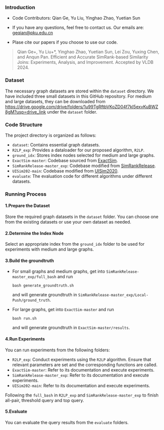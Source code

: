 ### Introduction

+ Code Contributors: Qian Ge, Yu Liu, Yinghao Zhao, Yuetian Sun

+ If you have any questions, feel free to contact us. Our emails are: geqian@pku.edu.cn

+ Plase cite our papers if you choose to use our code.

> Qian Ge+, Yu Liu+*, Yinghao Zhao, Yuetian Sun, Lei Zou, Yuxing Chen, and Anqun Pan. Efficient and Accurate SimRank-based Similarity Joins: Experiments, Analysis, and Improvement. Accepted by VLDB 2024.





### Dataset

The necessary graph datasets are stored within the `dataset` directory. We have included three small datasets in this GitHub repository. For medium and large datasets, they can be downloaded from https://drive.google.com/drive/folders/1u99TgRftbVKoZD04f7kI5exvKuBWZ8gM?usp=drive_link under the `dataset` folder.

### Code Structure

The project directory is organized as follows:

+ `dataset`:  Contains essential graph datasets.
+ `R2LP_exp`: Provides a dataloader for our proposed algorithm, `R2LP`.
+ `ground_idx`: Stores index nodes selected for medium and large graphs.
+ `ExactSim-master`: Codebase sourced from [ExactSim](https://github.com/wanghzccls/ExactSim).
+ `SimRankRelease-master_exp`: Codebase modified from [SimRankRelease](https://github.com/KeithYue/SimRankRelease).
+ `UISim202-main`: Codebase modified from [UISim2020](https://github.com/UISim2020/UISim2020).
+ `evaluate`: The evaluation code for different algorithms under different datasets.



### Running Process

#### 1.Prepare the Dataset

   Store the required graph datasets in the `dataset` folder. You can choose one from the existing datasets or use your own dataset as needed.

#### 2.Determine the Index Node

   Select an appropriate index from the `ground_idx` folder to be used for experiments with medium and large graphs.

#### 3.Build the groundtruth

   + For small graphs and medium graphs, get into `SimRankRelease-master_exp/full_bash` and run 

      ```shell
      bash generate_groundtruth.sh
      ```

      

      and will generate groundtruth in `SimRankRelease-master_exp/Local-Push/ground_truth`.

   + For large graphs, get into `ExactSim-master` and run

      ```shell
      bash run.sh
      ```

      and will generate groundtruth in `ExactSim-master/results`.

#### 4.Run Experiments

   You can run experiments from the following folders:

   - `R2LP_exp`: Conduct experiments using the `R2LP` algorithm. Ensure that relevant parameters are set and the corresponding functions are called.
   - `ExactSim-master`: Refer to its documentation and execute experiments.
   - `SimRankRelease-master_exp`: Refer to its documentation and execute experiments.
   - `UISim202-main`: Refer to its documentation and execute experiments.

   Following the `full_bash` in `R2LP_exp` and `SimRankRelease-master_exp` to finish all-pair, threshold query and top query.

#### 5.Evaluate

   You can evaluate the query results from the `evaluate` folders.

